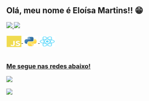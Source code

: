 ## Olá, meu nome é Eloísa Martins!! 😁

 <div>
   <a href="https://github.com/Heloizh">
   <img height="180em" src="https://github-readme-stats.vercel.app/api?username=Heloizh&show_icons=true&theme=tokyonight&include_all_commits=true&count_private=true"/>
   <img height="180em" src="https://github-readme-stats.vercel.app/api/top-langs/?username=Heloizh&layout=compact&langs_count=6&theme=tokyonight"/>
</div>
    
<div style="display: inline_block"><br>
  <img align="center" alt="Js" height="30" width="40" src="https://raw.githubusercontent.com/devicons/devicon/master/icons/javascript/javascript-plain.svg">
  <img align="center" alt="PYTHON" height="30" width="40" src="https://github.com/devicons/devicon/blob/master/icons/python/python-original.svg">
  <img align="center" alt="REACT" height="30" width="40" src="https://github.com/devicons/devicon/blob/master/icons/react/react-original.svg">
</div>
 
<br>

### Me segue nas redes abaixo!
 
<div> 
 
  <a href = "eloisamartins.trabalho@gmail.com"><img src="https://img.shields.io/badge/-Gmail-%23333?style=for-the-badge&logo=gmail&logoColor=white" target="_blank"></a>

  <a href="https://www.linkedin.com/in/elo%C3%ADsa-martins-963b5623b?utm_source=share&utm_campaign=share_via&utm_content=profile&utm_medium=android_app" target="_blank">
    <img src="https://img.shields.io/badge/-LinkedIn-%23333?style=for-the-badge&logo=linkedin&logoColor=white">
</a>
</div>



